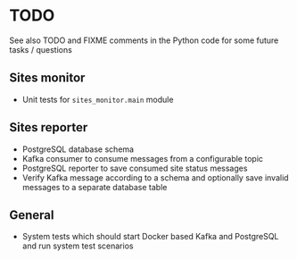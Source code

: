 TODO
====

See also TODO and FIXME comments in the Python code for some future tasks / questions

Sites monitor
-------------

- Unit tests for `sites_monitor.main` module

Sites reporter
--------------

- PostgreSQL database schema
- Kafka consumer to consume messages from a configurable topic
- PostgreSQL reporter to save consumed site status messages
- Verify Kafka message according to a schema and optionally save invalid
  messages to a separate database table

General
-------

- System tests which should start Docker based Kafka and PostgreSQL and run
  system test scenarios
